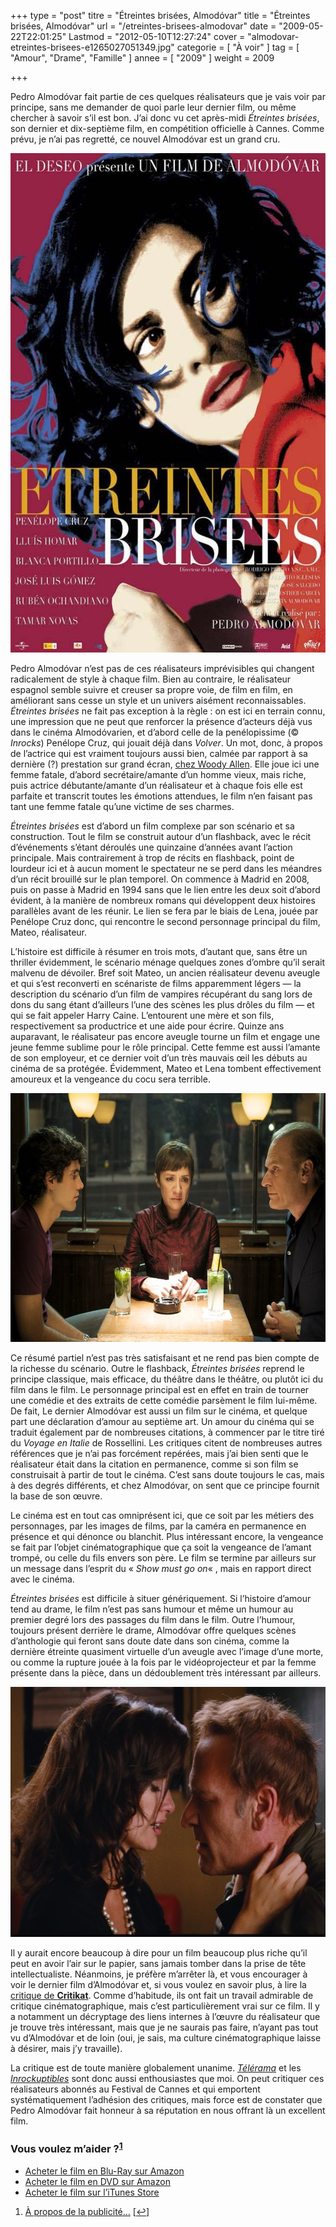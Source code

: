 +++
type = "post"
titre = "Étreintes brisées, Almodóvar"
title = "Étreintes brisées, Almodóvar"
url = "/etreintes-brisees-almodovar"
date = "2009-05-22T22:01:25"
Lastmod = "2012-05-10T12:27:24"
cover = "almodovar-etreintes-brisees-e1265027051349.jpg"
categorie = [ "À voir" ]
tag = [ "Amour", "Drame", "Famille" ]
annee = [ "2009" ]
weight = 2009

+++

<p>Pedro Almodóvar fait partie de ces quelques réalisateurs que je vais voir par principe, sans me demander de quoi parle leur dernier film, ou même chercher à savoir s&rsquo;il est bon. J&rsquo;ai donc vu cet après-midi <em>Étreintes brisées</em>, son dernier et dix-septième film, en compétition officielle à Cannes. Comme prévu, je n&rsquo;ai pas regretté, ce nouvel Almodóvar est un grand cru.</p>
<div style="text-align: center;"><a href="http://www.allocine.fr/film/fichefilm_gen_cfilm=133268.html"><img class="aligncenter" src="etreintes-brisees-almodovar.jpg" border="0" alt="etreintes-brisees-almodovar.jpg" width="600" height="799" /></a></div>
<p>Pedro Almodóvar n&rsquo;est pas de ces réalisateurs imprévisibles qui changent radicalement de style à chaque film. Bien au contraire, le réalisateur espagnol semble suivre et creuser sa propre voie, de film en film, en améliorant sans cesse un style et un univers aisément reconnaissables. <em>Étreintes brisées</em> ne fait pas exception à la règle : on est ici en terrain connu, une impression que ne peut que renforcer la présence d&rsquo;acteurs déjà vus dans le cinéma Almodóvarien, et d&rsquo;abord celle de la penélopissime (© <em>Inrocks</em>) Penélope Cruz, qui jouait déjà dans <em>Volver</em>. Un mot, donc, à propos de l&rsquo;actrice qui est vraiment toujours aussi bien, calmée par rapport à sa dernière (?) prestation sur grand écran, <a href="http://voiretmanger.fr/2008/10/11/vicky-cristina-barcelona-woody-allen/">chez Woody Allen</a>. Elle joue ici une femme fatale, d&rsquo;abord secrétaire/amante d&rsquo;un homme vieux, mais riche, puis actrice débutante/amante d&rsquo;un réalisateur et à chaque fois elle est parfaite et transcrit toutes les émotions attendues, le film n&rsquo;en faisant pas tant une femme fatale qu&rsquo;une victime de ses charmes.</p>
<p><em>Étreintes brisées</em> est d&rsquo;abord un film complexe par son scénario et sa construction. Tout le film se construit autour d&rsquo;un flashback, avec le récit d&rsquo;événements s&rsquo;étant déroulés une quinzaine d&rsquo;années avant l&rsquo;action principale. Mais contrairement à trop de récits en flashback, point de lourdeur ici et à aucun moment le spectateur ne se perd dans les méandres d&rsquo;un récit brouillé sur le plan temporel. On commence à Madrid en 2008, puis on passe à Madrid en 1994 sans que le lien entre les deux soit d&rsquo;abord évident, à la manière de nombreux romans qui développent deux histoires parallèles avant de les réunir. Le lien se fera par le biais de Lena, jouée par Penélope Cruz donc, qui rencontre le second personnage principal du film, Mateo, réalisateur.</p>
<p>L&rsquo;histoire est difficile à résumer en trois mots, d&rsquo;autant que, sans être un thriller évidemment, le scénario ménage quelques zones d&rsquo;ombre qu&rsquo;il serait malvenu de dévoiler. Bref soit Mateo, un ancien réalisateur devenu aveugle et qui s&rsquo;est reconverti en scénariste de films apparemment légers — la description du scénario d&rsquo;un film de vampires récupérant du sang lors de dons du sang étant d&rsquo;ailleurs l&rsquo;une des scènes les plus drôles du film — et qui se fait appeler Harry Caine. L&rsquo;entourent une mère et son fils, respectivement sa productrice et une aide pour écrire. Quinze ans auparavant, le réalisateur pas encore aveugle tourne un film et engage une jeune femme sublime pour le rôle principal. Cette femme est aussi l&rsquo;amante de son employeur, et ce dernier voit d&rsquo;un très mauvais œil les débuts au cinéma de sa protégée. Évidemment, Mateo et Lena tombent effectivement amoureux et la vengeance du cocu sera terrible.</p>
<div style="text-align: center;"><img src="etreintes-brisees-2.jpg" border="0" alt="etreintes-brisees-2.jpg" width="600" height="398" /></div>
<p>Ce résumé partiel n&rsquo;est pas très satisfaisant et ne rend pas bien compte de la richesse du scénario. Outre le flashback, <em>Étreintes brisées</em> reprend le principe classique, mais efficace, du théâtre dans le théâtre, ou plutôt ici du film dans le film. Le personnage principal est en effet en train de tourner une comédie et des extraits de cette comédie parsèment le film lui-même. De fait, Le dernier Almodóvar est aussi un film sur le cinéma, et quelque part une déclaration d&rsquo;amour au septième art. Un amour du cinéma qui se traduit également par de nombreuses citations, à commencer par le titre tiré du <em>Voyage en Italie</em> de Rossellini. Les critiques citent de nombreuses autres références que je n&rsquo;ai pas forcément repérées, mais j&rsquo;ai bien senti que le réalisateur était dans la citation en permanence, comme si son film se construisait à partir de tout le cinéma. C&rsquo;est sans doute toujours le cas, mais à des degrés différents, et chez Almodóvar, on sent que ce principe fournit la base de son œuvre.</p>
<p>Le cinéma est en tout cas omniprésent ici, que ce soit par les métiers des personnages, par les images de films, par la caméra en permanence en présence et qui dénonce ou blanchit. Plus intéressant encore, la vengeance se fait par l&rsquo;objet cinématographique que ça soit la vengeance de l&rsquo;amant trompé, ou celle du fils envers son père. Le film se termine par ailleurs sur un message dans l&rsquo;esprit du &laquo;&nbsp;<em>Show must go on</em>&laquo;&nbsp;, mais en rapport direct avec le cinéma.</p>
<p><em>Étreintes brisées</em> est difficile à situer génériquement. Si l&rsquo;histoire d&rsquo;amour tend au drame, le film n&rsquo;est pas sans humour et même un humour au premier degré lors des passages du film dans le film. Outre l&rsquo;humour, toujours présent derrière le drame, Almodóvar offre quelques scènes d&rsquo;anthologie qui feront sans doute date dans son cinéma, comme la dernière étreinte quasiment virtuelle d&rsquo;un aveugle avec l&rsquo;image d&rsquo;une morte, ou comme la rupture jouée à la fois par le vidéoprojecteur et par la femme présente dans la pièce, dans un dédoublement très intéressant par ailleurs.</p>
<div style="text-align: center;"><img src="etreintes-brisees-1.jpg" border="0" alt="etreintes-brisees-1.jpg" width="600" height="400" /></div>
<p>Il y aurait encore beaucoup à dire pour un film beaucoup plus riche qu&rsquo;il peut en avoir l&rsquo;air sur le papier, sans jamais tomber dans la prise de tête intellectualiste. Néanmoins, je préfère m&rsquo;arrêter là, et vous encourager à voir le dernier film d&rsquo;Almodóvar et, si vous voulez en savoir plus, à lire la <a href="http://critikat.com/Etreintes-brisees.html">critique de <strong>Critikat</strong></a>. Comme d&rsquo;habitude, ils ont fait un travail admirable de critique cinématographique, mais c&rsquo;est particulièrement vrai sur ce film. Il y a notamment un décryptage des liens internes à l&rsquo;œuvre du réalisateur que je trouve très intéressant, mais que je ne saurais pas faire, n&rsquo;ayant pas tout vu d&rsquo;Almodóvar et de loin (oui, je sais, ma culture cinématographique laisse à désirer, mais j&rsquo;y travaille).</p>
<p>La critique est de toute manière globalement unanime. <em><a href="http://www.telerama.fr/cinema/films/etreintes-brisees,381507,critique.php">Télérama</a></em> et les <em><a href="http://www.lesinrocks.com/cine/cinema-article/article/etreintes-brisees/">Inrockuptibles</a></em> sont donc aussi enthousiastes que moi. On peut critiquer ces réalisateurs abonnés au Festival de Cannes et qui emportent systématiquement l&rsquo;adhésion des critiques, mais force est de constater que Pedro Almodóvar fait honneur à sa réputation en nous offrant là un excellent film.</p>
<div class="amazon">
<h3>Vous voulez m&rsquo;aider ?<sup><a href="#footnote_0_1535" id="identifier_0_1535" class="footnote-link footnote-identifier-link" title="&Agrave; propos de la publicit&eacute;&hellip;">1</a></sup></h3>
<ul>
<li><a href="http://www.amazon.fr/gp/product/B003Z421TQ/ref=as_li_ss_tl?ie=UTF8&tag=leblogdenic07-21&linkCode=as2&camp=1642&creative=19458&creativeASIN=B003Z421TQ">Acheter le film en Blu-Ray sur Amazon</a></li>
<li><a href="http://www.amazon.fr/gp/product/B002P9KA0O/ref=as_li_ss_tl?ie=UTF8&tag=leblogdenic07-21&linkCode=as2&camp=1642&creative=19458&creativeASIN=B002P9KA0O">Acheter le film en DVD sur Amazon</a></li>
<li><a href="http://itunes.apple.com/fr/movie/etreintes-brisees/id385241303">Acheter le film sur l&rsquo;iTunes Store</a></li>
</ul>
</div>
<ol class="footnotes"><li id="footnote_0_1535" class="footnote"><a href="http://voiretmanger.fr/a-propos/publicite/">À propos de la publicité…</a> [<a href="#identifier_0_1535" class="footnote-link footnote-back-link">&#8617;</a>]</li></ol>
